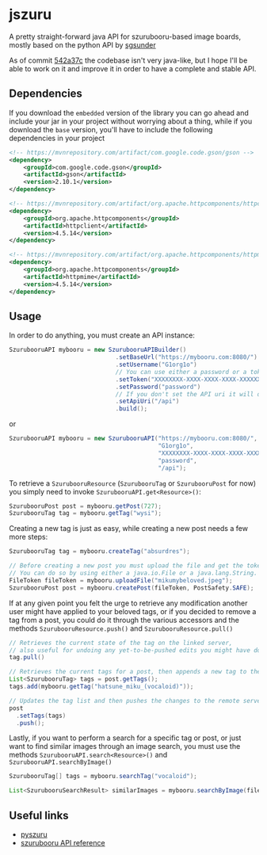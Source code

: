 # jszuru

A pretty straight-forward java API for szurubooru-based image boards, mostly based on the python API by [sgsunder](https://github.com/sgsunder)

As of commit [542a37c](https://github.com/G1org1owo/jszuru/commit/542a37c32ef5b83c08de009f361489ffa9458147) the codebase isn't very java-like, but I hope I'll be able to work on it and improve it in order to have a complete and stable API.

## Dependencies
If you download the `embedded` version of the library you can go ahead and include your jar in your project without worrying about a thing, while if you download the `base` version, you'll have to include the following dependencies in your project

```xml
<!-- https://mvnrepository.com/artifact/com.google.code.gson/gson -->
<dependency>
    <groupId>com.google.code.gson</groupId>
    <artifactId>gson</artifactId>
    <version>2.10.1</version>
</dependency>

<!-- https://mvnrepository.com/artifact/org.apache.httpcomponents/httpclient -->
<dependency>
    <groupId>org.apache.httpcomponents</groupId>
    <artifactId>httpclient</artifactId>
    <version>4.5.14</version>
</dependency>

<!-- https://mvnrepository.com/artifact/org.apache.httpcomponents/httpmime -->
<dependency>
    <groupId>org.apache.httpcomponents</groupId>
    <artifactId>httpmime</artifactId>
    <version>4.5.14</version>
</dependency>
```

## Usage
In order to do anything, you must create an API instance:
```java
SzurubooruAPI mybooru = new SzurubooruAPIBuilder()
                              .setBaseUrl("https://mybooru.com:8080/")
                              .setUsername("G1org1o")
                              // You can use either a password or a token, if both are present the token will be used
                              .setToken("XXXXXXXX-XXXX-XXXX-XXXX-XXXXXXXXXXXX")
                              .setPassword("password")
                              // If you don't set the API uri it will default to '/api'
                              .setApiUri("/api")
                              .build();
```
or

```java
SzurubooruAPI mybooru = new SzurubooruAPI("https://mybooru.com:8080/",
                                          "G1org1o",
                                          "XXXXXXXX-XXXX-XXXX-XXXX-XXXXXXXXXXXX",
                                          "password",
                                          "/api");
```

To retrieve a `SzurubooruResource` (`SzurubooruTag` or `SzurubooruPost` for now) you simply need to invoke `SzurubooruAPI.get<Resource>()`:
```java
SzurubooruPost post = mybooru.getPost(727);
SzurubooruTag tag = mybooru.getTag("wysi");
```
Creating a new tag is just as easy, while creating a new post needs a few more steps:
```java
SzurubooruTag tag = mybooru.createTag("absurdres");

// Before creating a new post you must upload the file and get the token.
// You can do so by using either a java.io.File or a java.lang.String.
FileToken fileToken = mybooru.uploadFile("mikumybeloved.jpeg");
SzurubooruPost post = mybooru.createPost(fileToken, PostSafety.SAFE);
```

If at any given point you felt the urge to retrieve any modification another user might have applied to your beloved tags, or if you decided to remove a tag from a post, you could do it through the various accessors and the methods `SzurubooruResource.push()` and `SzurubooruResource.pull()`
```java
// Retrieves the current state of the tag on the linked server,
// also useful for undoing any yet-to-be-pushed edits you might have done to a tag.
tag.pull()

// Retrieves the current tags for a post, then appends a new tag to the list.
List<SzurubooruTag> tags = post.getTags();
tags.add(mybooru.getTag("hatsune_miku_(vocaloid)"));

// Updates the tag list and then pushes the changes to the remote server.
post
  .setTags(tags)
  .push();
```

Lastly, if you want to perform a search for a specific tag or post, or just want to find similar images through an image search, you must use the methods `SzurubooruAPI.search<Resource>()` and `SzurubooruAPI.searchByImage()`
```java
SzurubooruTag[] tags = mybooru.searchTag("vocaloid");

List<SzurubooruSearchResult> similarImages = mybooru.searchByImage(fileToken);
```

## Useful links
- [pyszuru](https://github.com/sgsunder/python-szurubooru)
- [szurubooru API reference](https://github.com/rr-/szurubooru/blob/master/doc/API.md)
